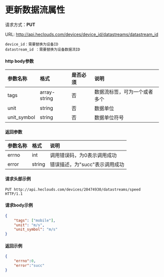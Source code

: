 # 更新数据流属性
请求方式：**PUT**

URL: http://api.heclouds.com/devices/device_id/datastreams/datastream_id

    device_id：需要替换为设备ID
    datastream_id ：需要替换为设备数据流ID

#### http body参数
参数名称 | 格式 | 是否必须 | 说明
:- | :- | :- | :- 
tags | array-string | 否 | 数据流标签，可为一个或者多个
unit | string | 否 | 数据单位
unit_symbol | string | 否 | 数据单位符号

#### 返回参数
参数名称 | 格式 | 说明
:- | :- | :- 
errno | int | 调用错误码，为0表示调用成功
error | string | 错误描述，为"succ"表示调用成功


#### 请求头部示例
```text
PUT http://api.heclouds.com/devices/20474930/datastreams/speed HTTP/1.1
```

#### 请求body示例
```json
{
	"tags": ["mobile"],
	"unit": "m/s",
	"unit_symbol": "m/s"
}
```

#### 返回示例
```json
{
    "errno":0,
    "error":"succ"
}
```
